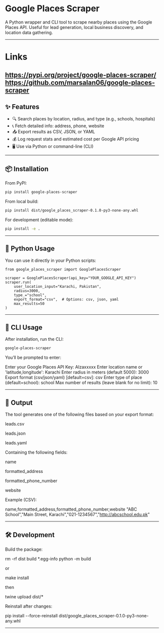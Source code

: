 # Google Places Scraper

A Python wrapper and CLI tool to scrape nearby places using the Google Places API. Useful for lead generation, local business discovery, and location data gathering.

---
# Links
https://pypi.org/project/google-places-scraper/
https://github.com/marsalan06/google-places-scraper
---

## ✨ Features

- 🔍 Search places by location, radius, and type (e.g., schools, hospitals)
- 📞 Fetch detailed info: address, phone, website
- 📤 Export results as CSV, JSON, or YAML
- 💰 Log request stats and estimated cost per Google API pricing
- 🖥️ Use via Python or command-line (CLI)

---

## 📦 Installation

From PyPI:
```bash
pip install google-places-scraper
```

From local build:
```bash
pip install dist/google_places_scraper-0.1.0-py3-none-any.whl
```

For development (editable mode):

```bash
pip install -e .
```

---
## 🐍 Python Usage

You can use it directly in your Python scripts:

```
from google_places_scraper import GooglePlacesScraper

scraper = GooglePlacesScraper(api_key="YOUR_GOOGLE_API_KEY")
scraper.run(
    user_location_input="Karachi, Pakistan",
    radius=3000,
    type_="school",
    export_format="csv",  # Options: csv, json, yaml
    max_results=50
)
```
---
## 🚀 CLI Usage
After installation, run the CLI:

```bash
google-places-scraper
```

You’ll be prompted to enter:

Enter your Google Places API Key: AIzaxxxxx
Enter location name or 'latitude,longitude': Karachi
Enter radius in meters (default 5000): 3000
Export format (csv/json/yaml) [default=csv]: csv
Enter type of place (default=school): school
Max number of results (leave blank for no limit): 10

---

## 📄 Output
The tool generates one of the following files based on your export format:

leads.csv

leads.json

leads.yaml

Containing the following fields:

name

formatted_address

formatted_phone_number

website

Example (CSV):

name,formatted_address,formatted_phone_number,website
"ABC School","Main Street, Karachi","021-1234567","http://abcschool.edu.pk"

---
## 🛠 Development
Build the package:

rm -rf dist build *.egg-info
python -m build

or

make install

then

twine upload dist/*

Reinstall after changes:

pip install --force-reinstall dist/google_places_scraper-0.1.0-py3-none-any.whl

---